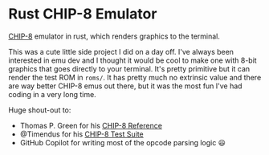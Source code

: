 # Rust CHIP-8 Emulator

[CHIP-8](https://en.wikipedia.org/wiki/CHIP-8) emulator in rust, which renders graphics to the terminal.

This was a cute little side project I did on a day off. I've always been interested in emu dev and I thought it would be cool to make one with 8-bit graphics that goes directly to your terminal. It's pretty primitive but it can render the test ROM in `roms/`. It has pretty much no extrinsic value and there are way better CHIP-8 emus out there, but it was the most fun I've had coding in a very long time.

Huge shout-out to:

- Thomas P. Green for his [CHIP-8 Reference](http://devernay.free.fr/hacks/chip8/C8TECH10.HTM#5.0)
- @Timendus for his [CHIP-8 Test Suite](https://github.com/Timendus/chip8-test-suite?tab=readme-ov-file)
- GitHub Copilot for writing most of the opcode parsing logic :smiley:
